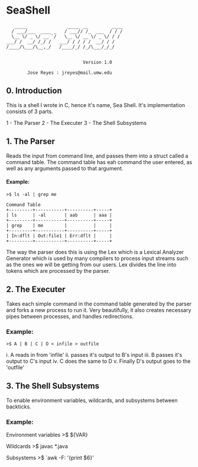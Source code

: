 # SeaShell

       _____               _____ __         ____
      / ___/___  ____ _   / ___// /_  ___  / / /
      \__ \/ _ \/ __ `/   \__ \/ __ \/ _ \/ / / 
    ___/ /  __/ /_/ /   ___/ / / / /  __/ / /  
    /____/\___/\__,_/   /____/_/ /_/\___/_/_/   
                                            

                                 Version 1.0

            Jose Reyes : jreyes@mail.umw.edu



## 0.  Introduction 

This is a shell I wrote in C, hence it's name, Sea Shell. It's 
implementation consists of 3 parts. 
    
1 - The Parser
2 - The Executer
3 - The Shell Subsystems

## 1.  The Parser

Reads the input from command line, and passes them into a struct
called a command table. The command table has eah command the 
user entered, as well as any arguments passed to that argument. 

#### Example:

    >$ ls -al | grep me 
    
    Command Table
    +---------+-----------+----------+-----+
    | ls      | -al       | aab      | aaa |
    +---------+-----------+----------+-----+
    | grep    | me        |          |     |
    +---------+-----------+----------+-----+
    | In:dflt | Out:file1 | Err:dflt |     |
    +---------+-----------+----------+-----+

The way the parser does this is using the Lex which is a Lexical
Analyzer Generator which is used by many compilers to process 
input streams such as the ones we will be getting from our users.
Lex divides the line into tokens which are processed by the parser.

## 2.  The Executer

Takes each simple command in the command table generated by the
parser and forks a new process to run it. Very beautifully, it
also creates necessary pipes between processes, and handles
redirections.

### Example:

    >$ A | B | C | D < infile > outfile

i.      A reads in from 'infile'
ii.     passes it's output to B's input
iii.    B passes it's output to C's input
iv.     C does the same to D
v.      Finally D's output goes to the 'outfile'

## 3.  The Shell Subsystems

To enable environment variables, wildcards, and subsystems 
between backticks.

### Example: 

Environment variables
    >$ ${VAR}

Wildcards
    >$ javac *.java 

Subsystems
    >$ `awk -F: '{print $6}'
